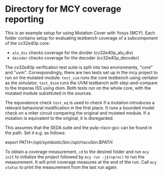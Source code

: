 Directory for MCY coverage reporting
==================================

This is an example setup for using Mutation Cover with Yosys (MCY).
Each folder contains setup for evaluating testbench coverage of a subcomponent of the cv32e40p core:
- `alu_div` checks coverage for the divider (cv32e40p_alu_div)
- `decoder` checks coverage for the decoder (cv32e40p_decoder)

The cv32e40p verification test suite is split into two environments, "core" and "uvm".
Correspondingly, there are two tests set up in the mcy project to run on the mutated module: `test_sim` runs the core testbench using verilator as the simulator,
`test_dsim` runs the UVM testbench with step-and-compare to the Imperas ISS using dsim.
Both tests run on the whole core, with the mutated module substituted in the sources.

The equivalence check `test_eq` is used to check if a mutation introduces a relevant behavioral modification in the first place. It runs a bounded model check on a miter circuit comparing the original and mutated module. If a mutation is equivalent to the original, it is disregarded.

This assumes that the SEDA suite and the pulp-riscv-gcc can be found in the path.
Set it e.g. as follows:

  export PATH=/opt/symbiotic/bin:/opt/riscv/bin:$PATH

To obtain a coverage measurement, `cd` to the desired folder and run `mcy init` to initialize the project followed by `mcy run -j$(nproc)` to run the measurement.
It will print coverage measures at the end of the run. Call `mcy status` to print the measurement from the last run again.
